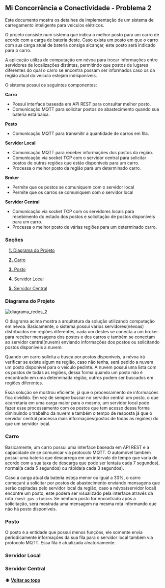 <a id="inicio"></a>
## Mi Concorrência e Conectividade - Problema 2

Este documento mostra os detalhes de implementação de um
sistema de carregamento inteligente para veículos elétricos.

O projeto consiste num sistema que indica o melhor posto para um carro de acordo com a carga de bateria deste.
Caso exista um posto em que o carro com sua carga atual de bateria consiga alcançar, este posto será indicado para o carro.

A aplicação utiliza de computação em névoa para trocar informações entre servidores de localizações distintas, permitindo que postos de lugares diferentes
do qual o carro se encontra possam ser informados caso os da região atual do veículo estejam indisponíveis.

O sistema possui os seguintes componentes:

**Carro**
- Possui interface baseada em API REST para consultar melhor posto.
- Comunicação MQTT para solicitar postos de abastecimento quando sua bateria está baixa.

**Posto**
- Comunicação MQTT para transmitir a quantidade de carros em fila.

**Servidor Local**
- Comunicação  MQTT para receber informações dos postos da região.
- Comunicação via socket TCP com o servidor central para solicitar postos de outras regiões que estão disponíveis para um carro.
- Processa o melhor posto da região para um determinado carro.

**Broker**
- Permite que os postos se comuniquem com o servidor local
- Permite que os carros se comuniquem com o servidor local

**Servidor Central**
- Comunicação via socket TCP com os servidores locais para recebimento do estado dos postos e solicitação de postos disponíveis para um carro.
- Processa o melhor posto de várias regiões para um determinado carro.

### Seções 

&nbsp;&nbsp;&nbsp;[**1.** Diagrama do Projeto](#secao1)

&nbsp;&nbsp;&nbsp;[**2.** Carro](#secao2)

&nbsp;&nbsp;&nbsp;[**3.** Posto](#secao3)

&nbsp;&nbsp;&nbsp;[**4.** Servidor Local](#secao4)

&nbsp;&nbsp;&nbsp;[**5.** Servidor Central](#secao5)

### Diagrama do Projeto


![diagrama_redes_2](https://user-images.githubusercontent.com/72475500/235815532-af91ecbd-1f4c-46f0-b7b9-364c36990eeb.png)

O diagrama acima mostra a arquitetura da solução utilizando computação em névoa. Basicamente, o sistema possui vários servidores(névoas) distribuidos em regiões diferentes, cada um destes se conecta a um broker para receber mensagens dos postos e dos carros e também se conectam ao servidor central(nuvem) enviando informações dos postos ou solicitando postos disponíveis a nuvem.

Quando um carro solicita a busca por postos disponíveis, a névoa irá verificar se existe algum na região, caso não tenha, será pedido a nuvem um posto disponível para o veículo pedinte. A nuvem possui uma lista com os postos de todas as regiões, dessa forma quando um posto não é encontrado em uma determinada região, outros podem ser buscados em regiões diferentes.

Essa solução se mostrou eficiente, já que o processamento de informações fica dividido. Em vez de sempre buscar no servidor central um posto, o que acarretaria em uma carga maior para o mesmo, um servidor local pode fazer esse processamento com os postos que tem acesso dessa forma diminuindo o trabalho da nuvem e também o tempo de resposta já que o servidor central processa mais informações(postos de todas as regiões) do que um servidor local.

### Carro

Basicamente, um carro possui uma interface baseada em API REST e a capacidade de se comunicar via protocolo MQTT. O automóvel também possui uma bateria que descarrega em um intervalo de tempo que varia de acordo com a sua taxa de descarga que pode ser lenta(a cada 7 segundos), normal(a cada 5 segundos) ou rápida(a cada 3 segundos).

Caso a carga atual da bateria esteja menor ou igual a 30%, o carro começará a solicitar por postos de abastecimento enviando mensagens que serão capitadas pelo servidor local da região, caso a névoa(servidor local) encontre um posto, este poderá ser visualizado pela interface através da rota `/best_gas_station`. Se nenhum posto for encontrado após a solicitação, será mostrada uma mensagem na mesma rota informando que não há posto disponíveis.

### Posto
O posto é a entidade que possui menos funções, ele somente envia periodicamente informações da sua fila para o servidor local também via protocolo MQTT. Essa fila é atualizada aleatoriamente.

### Servidor Local

### Servidor Central

#### ⬆️ [Voltar ao topo](#inicio)

